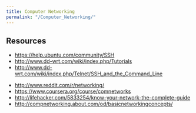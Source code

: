 ```yaml
---
title: Computer Networking
permalink: "/Computer_Networking/"
---
```


Resources
---------

-   <https://help.ubuntu.com/community/SSH>
-   <http://www.dd-wrt.com/wiki/index.php/Tutorials>
-   <http://www.dd-wrt.com/wiki/index.php/Telnet/SSH_and_the_Command_Line>

<!-- -->

-   <http://www.reddit.com/r/networking/>
-   <https://www.coursera.org/course/comnetworks>
-   <http://lifehacker.com/5833254/know-your-network-the-complete-guide>
-   <http://compnetworking.about.com/od/basicnetworkingconcepts/>
